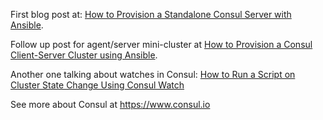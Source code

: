 First blog post at: [How to Provision a Standalone Consul Server with Ansible](https://nickolasfisher.com/blog/How-to-Provision-a-Standalone-Consul-Server-with-Ansible).

Follow up post for agent/server mini-cluster at [How to Provision a Consul Client-Server Cluster using Ansible](https://nickolasfisher.com/blog/How-to-Provision-a-Consul-ClientServer-Cluster-using-Ansible).

Another one talking about watches in Consul: [How to Run a Script on Cluster State Change Using Consul Watch](https://nickolasfisher.com/blog/How-to-Run-a-Script-on-Cluster-State-Change-Using-Consul-Watch)

See more about Consul at https://www.consul.io